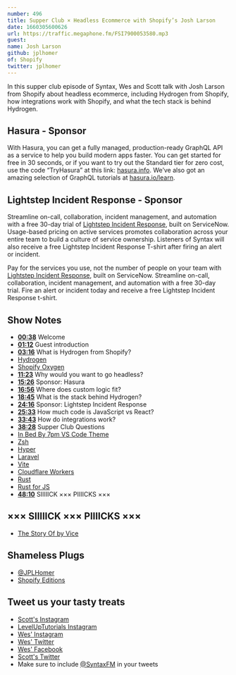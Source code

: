 ```yaml
---
number: 496
title: Supper Club × Headless Ecommerce with Shopify’s Josh Larson
date: 1660305600626
url: https://traffic.megaphone.fm/FSI7900053580.mp3
guest: 
name: Josh Larson
github: jplhomer
of: Shopify
twitter: jplhomer
---
```


In this supper club episode of Syntax, Wes and Scott talk with Josh Larson from Shopify about headless ecommerce, including Hydrogen from Shopify, how integrations work with Shopify, and what the tech stack is behind Hydrogen.

## Hasura - Sponsor

With Hasura, you can get a fully managed, production-ready GraphQL API as a service to help you build modern apps faster. You can get started for free in 30 seconds, or if you want to try out the Standard tier for zero cost, use the code “TryHasura” at this link: [hasura.info](https://hasura.info/freetrial). We’ve also got an amazing selection of GraphQL tutorials at [hasura.io/learn](https://hasura.io/learn).

## Lightstep Incident Response - Sponsor

Streamline on-call, collaboration, incident management, and automation with a free 30-day trial of [Lightstep Incident Response](http://lightstep.com/syntax), built on ServiceNow. Usage-based pricing on active services promotes collaboration across your entire team to build a culture of service ownership. Listeners of Syntax will also receive a free Lightstep Incident Response T-shirt after firing an alert or incident.

Pay for the services you use, not the number of people on your team with [Lightstep Incident Response](http://lightstep.com/syntax), built on ServiceNow. Streamline on-call, collaboration, incident management, and automation with a free 30-day trial. Fire an alert or incident today and receive a free Lightstep Incident Response t-shirt.

## Show Notes

- **[00:38](#t=00:38)** Welcome
- **[01:12](#t=01:12)** Guest introduction
- **[03:16](#t=03:16)** What is Hydrogen from Shopify?
- [Hydrogen](https://hydrogen.shopify.dev)
- [Shopify Oxygen](https://shopify.dev/custom-storefronts/oxygen)
- **[11:23](#t=11:23)** Why would you want to go headless?
- **[15:26](#t=15:26)** Sponsor: Hasura
- **[16:56](#t=16:56)** Where does custom logic fit?
- **[18:45](#t=18:45)** What is the stack behind Hydrogen?
- **[24:16](#t=24:16)** Sponsor: Lightstep Incident Response
- **[25:33](#t=25:33)** How much code is JavaScript vs React?
- **[33:43](#t=33:43)** How do integrations work?
- **[38:28](#t=38:28)** Supper Club Questions
- [In Bed By 7pm VS Code Theme](https://marketplace.visualstudio.com/items?itemName=sdras.inbedby7pm)
- [Zsh](https://ohmyz.sh)
- [Hyper](https://hyper.is)
- [Laravel](https://laravel.com)
- [Vite](https://vitejs.dev)
- [Cloudflare Workers](https://workers.cloudflare.com)
- [Rust](https://www.rust-lang.org)
- [Rust for JS](https://rustforjs.dev)
- **[48:10](#t=48:10)** SIIIIICK ××× PIIIICKS ×××

## ××× SIIIIICK ××× PIIIICKS ×××

- [The Story Of by Vice](https://www.vice.com/en/topic/the-story-of)

## Shameless Plugs

- [@JPLHomer](https://twitter.com/jplhomer)
- [Shopify Editions](https://www.shopify.ca/enterprise/editions)

## Tweet us your tasty treats

- [Scott's Instagram](https://www.instagram.com/stolinski/)
- [LevelUpTutorials Instagram](https://www.instagram.com/LevelUpTutorials/)
- [Wes' Instagram](https://www.instagram.com/wesbos/)
- [Wes' Twitter](https://twitter.com/wesbos)
- [Wes' Facebook](https://www.facebook.com/wesbos.developer)
- [Scott's Twitter](https://twitter.com/stolinski)
- Make sure to include [@SyntaxFM](https://twitter.com/SyntaxFM) in your tweets
